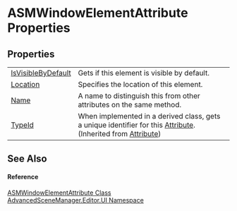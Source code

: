# ASMWindowElementAttribute Properties




## Properties
<table>
<tr>
<td><a href="P_AdvancedSceneManager_Editor_UI_ASMWindowElementAttribute_IsVisibleByDefault">IsVisibleByDefault</a></td>
<td>Gets if this element is visible by default.</td></tr>
<tr>
<td><a href="P_AdvancedSceneManager_Editor_UI_ASMWindowElementAttribute_Location">Location</a></td>
<td>Specifies the location of this element.</td></tr>
<tr>
<td><a href="P_AdvancedSceneManager_Editor_UI_ASMWindowElementAttribute_Name">Name</a></td>
<td>A name to distinguish this from other attributes on the same method.</td></tr>
<tr>
<td><a href="https://learn.microsoft.com/dotnet/api/system.attribute.typeid" target="_blank" rel="noopener noreferrer">TypeId</a></td>
<td>When implemented in a derived class, gets a unique identifier for this <a href="https://learn.microsoft.com/dotnet/api/system.attribute" target="_blank" rel="noopener noreferrer">Attribute</a>.<br />(Inherited from <a href="https://learn.microsoft.com/dotnet/api/system.attribute" target="_blank" rel="noopener noreferrer">Attribute</a>)</td></tr>
</table>

## See Also


#### Reference
<a href="T_AdvancedSceneManager_Editor_UI_ASMWindowElementAttribute">ASMWindowElementAttribute Class</a>  
<a href="N_AdvancedSceneManager_Editor_UI">AdvancedSceneManager.Editor.UI Namespace</a>  
